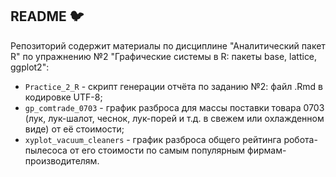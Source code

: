 ## README :bird:

Репозиторий содержит материалы по дисциплине "Аналитический пакет R" по упражнению №2 "Графические системы в R: пакеты base, lattice, ggplot2":

* ```Practice_2_R``` - скрипт генерации отчёта по заданию №2: файл .Rmd в кодировке UTF-8;
* ```gp_comtrade_0703``` - график разброса для массы поставки товара 0703 (лук, лук-шалот, чеснок, лук-порей и т.д. в свежем или охлажденном виде) от её стоимости;
* ```xyplot_vacuum_cleaners``` - график разброса общего рейтинга робота-пылесоса от его стоимости по самым популярным фирмам-производителям.
